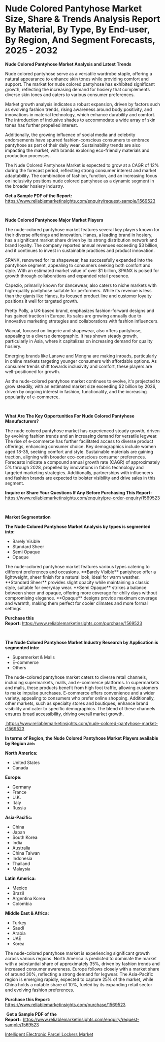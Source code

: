 <p><h1>Nude Colored Pantyhose Market Size, Share & Trends Analysis Report By Material, By Type, By End-user, By Region, And Segment Forecasts, 2025 - 2032</h1></p><p><strong>Nude Colored Pantyhose Market Analysis and Latest Trends</strong></p>
<p><p>Nude colored pantyhose serve as a versatile wardrobe staple, offering a natural appearance to enhance skin tones while providing comfort and support. The market for nude colored pantyhose has exhibited significant growth, reflecting the increasing demand for hosiery that complements diverse skin tones and caters to various consumer preferences. </p><p>Market growth analysis indicates a robust expansion, driven by factors such as evolving fashion trends, rising awareness around body positivity, and innovations in material technology, which enhance durability and comfort. The introduction of inclusive shades to accommodate a wide array of skin tones has further propelled interest. </p><p>Additionally, the growing influence of social media and celebrity endorsements have spurred fashion-conscious consumers to embrace pantyhose as part of their daily wear. Sustainability trends are also impacting the market, with brands exploring eco-friendly materials and production processes.</p><p>The Nude Colored Pantyhose Market is expected to grow at a CAGR of 12% during the forecast period, reflecting strong consumer interest and market adaptability. The combination of fashion, function, and an increasing focus on inclusivity positions nude colored pantyhose as a dynamic segment in the broader hosiery industry.</p></p>
<p><strong>Get a Sample PDF of the Report:&nbsp;</strong> <a href="https://www.reliablemarketinsights.com/enquiry/request-sample/1569523?utm_campaign=3556&utm_medium=2&utm_source=Github&utm_content=ia&utm_term=25032025&utm_id=nude-colored-pantyhose">https://www.reliablemarketinsights.com/enquiry/request-sample/1569523</a></p>
<p>&nbsp;</p>
<p><strong>Nude Colored Pantyhose Major Market Players</strong></p>
<p><p>The nude-colored pantyhose market features several key players known for their diverse offerings and innovation. Hanes, a leading brand in hosiery, has a significant market share driven by its strong distribution network and brand loyalty. The company reported annual revenues exceeding $3 billion, and it continues to invest in sustainable practices and product innovation.</p><p>SPANX, renowned for its shapewear, has successfully expanded into the pantyhose segment, appealing to consumers seeking both comfort and style. With an estimated market value of over $1 billion, SPANX is poised for growth through collaborations and expanded retail presence.</p><p>Capezio, primarily known for dancewear, also caters to niche markets with high-quality pantyhose suitable for performers. While its revenue is less than the giants like Hanes, its focused product line and customer loyalty positions it well for targeted growth.</p><p>Pretty Polly, a UK-based brand, emphasizes fashion-forward designs and has gained traction in Europe. Its sales are growing annually due to innovative marketing strategies and collaborations with fashion influencers.</p><p>Wacoal, focused on lingerie and shapewear, also offers pantyhose, appealing to a diverse demographic. It has shown steady growth, particularly in Asia, where it capitalizes on increasing demand for quality hosiery.</p><p>Emerging brands like Lanswe and Mengna are making inroads, particularly in online markets targeting younger consumers with affordable options. As consumer trends shift towards inclusivity and comfort, these players are well-positioned for growth.</p><p>As the nude-colored pantyhose market continues to evolve, it's projected to grow steadily, with an estimated market size exceeding $2 billion by 2026, driven by ongoing interest in fashion, functionality, and the increasing popularity of e-commerce.</p></p>
<p>&nbsp;</p>
<p><strong>What Are The Key Opportunities For Nude Colored Pantyhose Manufacturers?</strong></p>
<p><p>The nude colored pantyhose market has experienced steady growth, driven by evolving fashion trends and an increasing demand for versatile legwear. The rise of e-commerce has further facilitated access to diverse product offerings, enhancing consumer choice. Key demographics include women aged 18-35, seeking comfort and style. Sustainable materials are gaining traction, aligning with broader eco-conscious consumer preferences. Forecasts indicate a compound annual growth rate (CAGR) of approximately 5% through 2028, propelled by innovations in fabric technology and targeted marketing strategies. Additionally, partnerships with influencers and fashion brands are expected to bolster visibility and drive sales in this segment.</p></p>
<p><strong>Inquire or Share Your Questions If Any Before Purchasing This Report:</strong> <a href="https://www.reliablemarketinsights.com/enquiry/pre-order-enquiry/1569523?utm_campaign=3556&utm_medium=2&utm_source=Github&utm_content=ia&utm_term=25032025&utm_id=nude-colored-pantyhose">https://www.reliablemarketinsights.com/enquiry/pre-order-enquiry/1569523</a></p>
<p>&nbsp;</p>
<p><strong>Market Segmentation</strong></p>
<p><strong>The Nude Colored Pantyhose Market Analysis by types is segmented into:</strong></p>
<p><ul><li>Barely Visible</li><li>Standard Sheer</li><li>Semi Opaque</li><li>Opaque</li></ul></p>
<p><p>The nude-colored pantyhose market features various types catering to different preferences and occasions. **Barely Visible** pantyhose offer a lightweight, sheer finish for a natural look, ideal for warm weather. **Standard Sheer** provides slight opacity while maintaining a classic style, suitable for everyday wear. **Semi Opaque** strikes a balance between sheer and opaque, offering more coverage for chilly days without compromising elegance. **Opaque** designs provide maximum coverage and warmth, making them perfect for cooler climates and more formal settings.</p></p>
<p><strong>Purchase this Report:&nbsp;</strong><a href="https://www.reliablemarketinsights.com/purchase/1569523?utm_campaign=3556&utm_medium=2&utm_source=Github&utm_content=ia&utm_term=25032025&utm_id=nude-colored-pantyhose">https://www.reliablemarketinsights.com/purchase/1569523</a></p>
<p>&nbsp;</p>
<p><strong>The Nude Colored Pantyhose Market Industry Research by Application is segmented into:</strong></p>
<p><ul><li>Supermerket & Malls</li><li>E-commerce</li><li>Others</li></ul></p>
<p><p>The nude-colored pantyhose market caters to diverse retail channels, including supermarkets, malls, and e-commerce platforms. In supermarkets and malls, these products benefit from high foot traffic, allowing customers to make impulse purchases. E-commerce offers convenience and a wider variety, appealing to consumers who prefer online shopping. Additionally, other markets, such as specialty stores and boutiques, enhance brand visibility and cater to specific demographics. The blend of these channels ensures broad accessibility, driving overall market growth.</p></p>
<p><a href="https://www.reliablemarketinsights.com/nude-colored-pantyhose-market-r1569523?utm_campaign=3556&utm_medium=2&utm_source=Github&utm_content=ia&utm_term=25032025&utm_id=nude-colored-pantyhose">&nbsp;https://www.reliablemarketinsights.com/nude-colored-pantyhose-market-r1569523</a></p>
<p><strong>In terms of Region, the Nude Colored Pantyhose Market Players available by Region are:</strong></p>
<p>
    <p> <strong> North America: </strong>
        <ul>
            <li>United States</li>
            <li>Canada</li>
        </ul>
        </p> 
    <p> <strong> Europe: </strong>
        <ul>
            <li>Germany</li>
            <li>France</li>
            <li>U.K.</li>
            <li>Italy</li>
            <li>Russia</li>
        </ul>
        </p> 
    <p> <strong> Asia-Pacific: </strong>
        <ul>
            <li>China</li>
            <li>Japan</li>
            <li>South Korea</li>
            <li>India</li>
            <li>Australia</li>
            <li>China Taiwan</li>
            <li>Indonesia</li>
            <li>Thailand</li>
            <li>Malaysia</li>
        </ul>
        </p> 
    <p> <strong> Latin America: </strong>
        <ul>
            <li>Mexico</li>
            <li>Brazil</li>
            <li>Argentina Korea</li>
            <li>Colombia</li>
        </ul>
        </p> 
    <p> <strong> Middle East & Africa: </strong>
        <ul>
            <li>Turkey</li>
            <li>Saudi</li>
            <li>Arabia</li>
            <li>UAE</li>
            <li>Korea</li>
        </ul>
    </p>
    </p>
<p><p>The nude-colored pantyhose market is experiencing significant growth across various regions. North America is predicted to dominate the market with a substantial share of approximately 35%, driven by fashion trends and increased consumer awareness. Europe follows closely with a market share of around 30%, reflecting a strong demand for legwear. The Asia-Pacific region is emerging rapidly, expected to capture 25% of the market, while China holds a notable share of 10%, fueled by its expanding retail sector and evolving fashion preferences.</p></p>
<p><strong>Purchase this Report: </strong><a href="https://www.reliablemarketinsights.com/purchase/1569523?utm_campaign=3556&utm_medium=2&utm_source=Github&utm_content=ia&utm_term=25032025&utm_id=nude-colored-pantyhose">https://www.reliablemarketinsights.com/purchase/1569523</a></p>
<p>&nbsp;<strong>Get a Sample PDF of the Report:&nbsp;&nbsp;</strong><a href="https://www.reliablemarketinsights.com/enquiry/request-sample/1569523?utm_campaign=3556&utm_medium=2&utm_source=Github&utm_content=ia&utm_term=25032025&utm_id=nude-colored-pantyhose">https://www.reliablemarketinsights.com/enquiry/request-sample/1569523</a></p>
<p><strong></strong></p>
<p><p><a href="https://github.com/lizamflotow/Market-Research-Report-List-1/blob/main/intelligent-electronic-parcel-lockers-market.md?utm_campaign=3556&utm_medium=2&utm_source=Github&utm_content=ia&utm_term=25032025&utm_id=nude-colored-pantyhose">Intelligent Electronic Parcel Lockers Market</a></p></p>